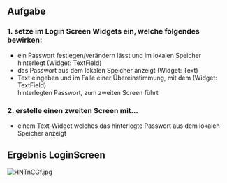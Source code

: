 ## Aufgabe

### 1. setze im Login Screen Widgets ein, welche folgendes bewirken:
  - ein Passwort festlegen/verändern lässt und im lokalen Speicher hinterlegt (Widget: TextField)
  - das Passwort aus dem lokalen Speicher anzeigt (Widget: Text)
  - Text eingeben und im Falle einer Übereinstimmung, mit dem (Widget: TextField) <br>
    hinterlegten Passwort, zum zweiten Screen führt

### 2. erstelle einen zweiten Screen mit...
  - einem Text-Widget welches das hinterlegte Passwort aus dem lokalen Speicher anzeigt



## Ergebnis LoginScreen

[![HNTnCGf.jpg](https://iili.io/HNTnCGf.jpg)](https://freeimage.host/de)

